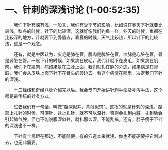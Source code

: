 # 一、针刺的深浅讨论 (1-00:52:35)

<p style="text-indent: 2em;">我们下针有深有浅，一般言，我们有受季节的影响，比如说在春天下针就要比较浅，秋冬的时候，针下的比较深，这就好像我们钓鱼一样。冬天的时候，鱼都在比较深的地方，针就要下到骨髓去，春夏的时候，天气比较热，所以针下的比较浅，这是一个观念。</p>

<p style="text-indent: 2em;">还有，就是中医认为，皮毛是肺在管，肌肉是脾脏在管，血脉是心脏在管，骨是肾脏在管。一般下针的时候，如果病在皮毛，我们针就下在皮毛，如果病在肌肉，我们下在肌肉，病如果是在血脉上面，我们就扎在脉的旁边，如果病是在肾脏，我们会从皮肤上面下针下在骨头的旁边去。看这个病情在那里，决定我们下针的深浅。</p>

<p style="text-indent: 2em;">十二经络和奇经八脉介绍完以后。我会专门开始讲针刺手法及补泻手法，这个都是最传统的针灸方式。</p>

<p style="text-indent: 2em;">过去我们有一句话，叫做"腹深似井，背薄似饼"。这指的就是针刺的深浅。腹部上扎针的时候，可深针，背上扎针，就不可以深针，否则会扎到内脏。扎到肺会引起肺气肿，但也不能说腹深似井，就扎那么深，不能乱搞。还有，胖子瘦子下针的深浅也不一样。</p>

<p style="text-indent: 2em;">下针有个规距在那边，不能随便，有的穴道本来就浅，你也不能硬要把它刺过去，也无此需要。</p> 